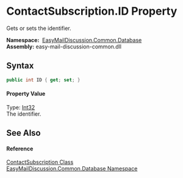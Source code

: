 ContactSubscription.ID Property
===============================
Gets or sets the identifier.

  **Namespace:**  [EasyMailDiscussion.Common.Database][1]  
  **Assembly:** easy-mail-discussion-common.dll

Syntax
------

```csharp
public int ID { get; set; }
```

#### Property Value
Type: [Int32][2]  
 The identifier. 

See Also
--------

#### Reference
[ContactSubscription Class][3]  
[EasyMailDiscussion.Common.Database Namespace][1]  

[1]: ../README.md
[2]: https://docs.microsoft.com/dotnet/api/system.int32
[3]: README.md